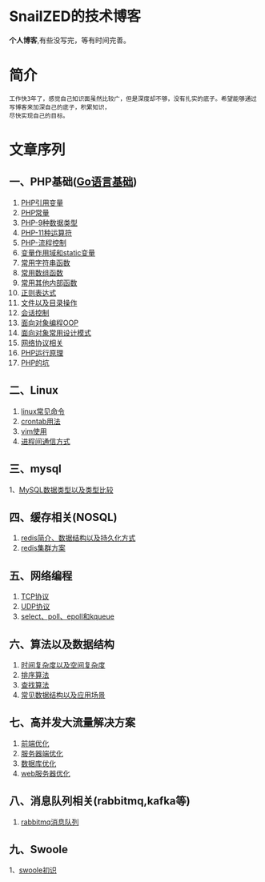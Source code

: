 # SnailZED的技术博客

**个人博客**,有些没写完，等有时间完善。


# 简介
  
    工作快3年了，感觉自己知识面虽然比较广，但是深度却不够，没有扎实的底子。希望能够通过写博客来加深自己的底子，积累知识，
    尽快实现自己的目标。

    
# 文章序列
    
## 一、PHP基础([Go语言基础](https://github.com/snailzed/gostudy))

1. [PHP引用变量](./php/1基础/1-PHP引用变量.md)
2. [PHP常量](./php/1基础/2-PHP常量.md)
3. [PHP-9种数据类型](./php/1基础/3-PHP数据类型.md)
4. [PHP-11种运算符](./php/1基础/4-PHP运算符.md)
5. [PHP-流程控制](./php/1基础/5-PHP流程控制.md)
6. [变量作用域和static变量](./php/1基础/6-变量作用域和static变量.md)
7. [常用字符串函数](./php/1基础/7-常用字符串函数.md)
8. [常用数组函数](./php/1基础/8-常用数组函数.md)
9. [常用其他内部函数](./php/1基础/9-常用其他内部函数.md)
10. [正则表达式](./php/1基础/10-正则表达式.md)
11. [文件以及目录操作](./php/1基础/11-文件以及目录操作.md)
12. [会话控制](./php/1基础/12-会话控制(session和cookie).md)
13. [面向对象编程OOP](./php/1基础/13-面向对象编程OOP.md)
14. [面向对象常用设计模式](./php/1基础/14-面向对象常用设计模式.md)
15. [网络协议相关](./php/1基础/15-网络协议相关.md)
16. [PHP运行原理](./php/1基础/16-PHP运行原理.md)
17. [PHP的坑](./php/1基础/20-php的坑.md)

## 二、Linux

1. [linux常见命令](./linux/1-Linux常见命令.md)
2. [crontab用法](./linux/2-crontab用法.md)
3. [vim使用](./linux/3-vim编辑器使用.md)
4. [进程间通信方式](./linux/4-进程间通信方式.md)

## 三、mysql

1、[MySQL数据类型以及类型比较](./mysql/1-MySQL数据类型以及类型比较.md)


## 四、缓存相关(NOSQL)

1. [redis简介、数据结构以及持久化方式](./缓存解决方案/1-redis简介、数据结构和持久化方式.md)
2. [redis集群方案](./缓存解决方案/2-redis集群方案.md)  


## 五、网络编程

1. [TCP协议](./网络编程/1-tcp协议.md)
2. [UDP协议](./网络编程/2-UDP协议.md)
3. [select、poll、epoll和kqueue](./网络编程/3-select、poll、epoll和kqueue网络模型.md)

## 六、算法以及数据结构

1. [时间复杂度以及空间复杂度](./算法以及数据结构/0-时间复杂度以及空间复杂度简介以及计算方法.md)
2. [排序算法](./算法以及数据结构/1-排序算法.md)
3. [查找算法](./算法以及数据结构/2-查找算法.md)
4. [常见数据结构以及应用场景](./算法以及数据结构/3-数据结构以及应用场景.md)


## 七、高并发大流量解决方案

1. [前端优化](./高并发大流量解决方案/1-前端优化方案.md)
2. [服务器端优化](./高并发大流量解决方案/2-服务器端优化.md)
3. [数据库优化](./高并发大流量解决方案/3-数据库优化.md)
4. [web服务器优化](./高并发大流量解决方案/4-web服务器优化.md)


## 八、消息队列相关(rabbitmq,kafka等)

1. [rabbitmq消息队列](./queue/1-rabbitmq.md)


## 九、Swoole

1、[swoole初识](./swoole/1-swoole初识.md)



 